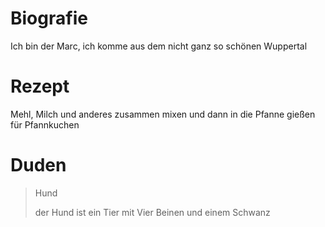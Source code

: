 # Biografie

Ich bin der Marc, ich komme aus dem nicht ganz so schönen Wuppertal

# Rezept 

Mehl, Milch und anderes zusammen mixen und dann in die Pfanne gießen für Pfannkuchen

# Duden

> Hund
>
> der Hund ist ein Tier mit Vier Beinen und einem Schwanz